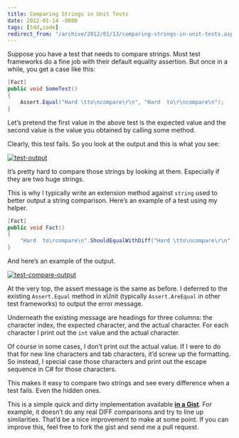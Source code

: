 ```yaml
---
title: Comparing Strings in Unit Tests
date: 2012-01-14 -0800
tags: [tdd,code]
redirect_from: "/archive/2012/01/13/comparing-strings-in-unit-tests.aspx/"
---
```


Suppose you have a test that needs to compare strings. Most test
frameworks do a fine job with their default equality assertion. But once
in a while, you get a case like this:

```csharp
[Fact]
public void SomeTest()
{
    Assert.Equal("Hard \tto\ncompare\r\n", "Hard  to\r\ncompare\n");
}
```

Let’s pretend the first value in the above test is the expected value
and the second value is the value you obtained by calling some method.

Clearly, this test fails. So you look at the output and this is what you
see:

[![test-output](https://haacked.com/images/haacked_com/WindowsLiveWriter/Comparing-Strings-in-Unit-Tests_1422A/test-output_thumb.png "test-output")](https://haacked.com/images/haacked_com/WindowsLiveWriter/Comparing-Strings-in-Unit-Tests_1422A/test-output_2.png)

It’s pretty hard to compare those strings by looking at them. Especially
if they are two huge strings.

This is why I typically write an extension method against `string` used
to better output a string comparison. Here’s an example of a test using
my helper.

```csharp
[Fact]
public void Fact()
{
    "Hard  to\rcompare\n".ShouldEqualWithDiff("Hard \tto\ncompare\r\n");
}
```

And here’s an example of the output.

[![test-compare-output](https://haacked.com/images/haacked_com/WindowsLiveWriter/Comparing-Strings-in-Unit-Tests_1422A/test-compare-output_thumb.png "test-compare-output")](https://haacked.com/images/haacked_com/WindowsLiveWriter/Comparing-Strings-in-Unit-Tests_1422A/test-compare-output_2.png)

At the very top, the assert message is the same as before. I deferred to
the existing `Assert.Equal` method in xUnit (typically `Assert.AreEqual`
in other test frameworks) to output the error message.

Underneath the existing message are headings for three columns: the
character index, the expected character, and the actual character. For
each character I print out the `int` value and the actual character.

Of course in some cases, I don’t print out the actual value. If I were
to do that for new line characters and tab characters, it’d screw up the
formatting. So instead, I special case those characters and print out
the escape sequence in C# for those characters.

This makes it easy to compare two strings and see every difference when
a test fails. Even the hidden ones.

This is a simple quick and dirty implementation available [**in a
Gist**](https://gist.github.com/1610603 "Gist"). For example, it doesn’t
do any real DIFF comparisons and try to line up similarities. That’d be
a nice improvement to make at some point. If you can improve this, feel
free to fork the gist and send me a pull request.

